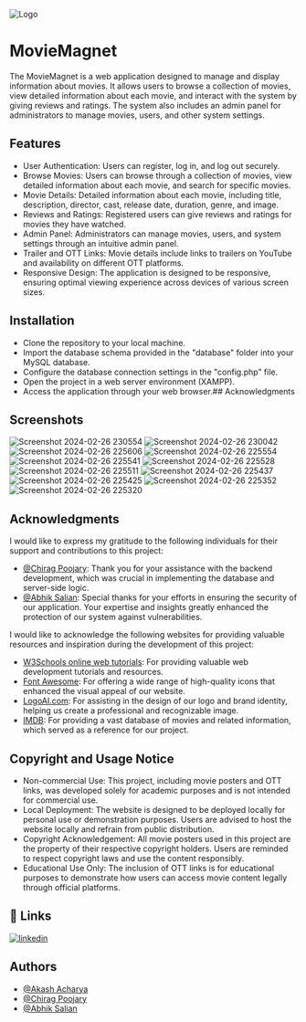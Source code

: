 
![Logo](https://github.com/AkashAcharya03/Movie-Magnet/blob/master/MovieMagnet%20Logo.png?raw=true)


# MovieMagnet

The MovieMagnet is a web application designed to manage and display information about movies. It allows users to browse a collection of movies, view detailed information about each movie, and interact with the system by giving reviews and ratings. The system also includes an admin panel for administrators to manage movies, users, and other system settings.
## Features

- User Authentication: Users can register, log in, and log out securely.
- Browse Movies: Users can browse through a collection of movies, view detailed information about each movie, and search for specific movies.
- Movie Details: Detailed information about each movie, including title, description, director, cast, release date, duration, genre, and image.
- Reviews and Ratings: Registered users can give reviews and ratings for movies they have watched.
- Admin Panel: Administrators can manage movies, users, and system settings through an intuitive admin panel.
- Trailer and OTT Links: Movie details include links to trailers on YouTube and availability on different OTT platforms.
- Responsive Design: The application is designed to be responsive, ensuring optimal viewing experience across devices of various screen sizes.
## Installation

- Clone the repository to your local machine.
- Import the database schema provided in the "database" folder into your MySQL database.
- Configure the database connection settings in the "config.php" file.
- Open the project in a web server environment (XAMPP).
- Access the application through your web browser.## Acknowledgments
## Screenshots

![Screenshot 2024-02-26 230554](https://github.com/AkashAcharya03/Movie-Magnet/assets/109788904/d9cd3b32-9798-4cc3-a69a-950627c5526c)
![Screenshot 2024-02-26 230042](https://github.com/AkashAcharya03/Movie-Magnet/assets/109788904/51c81682-bba8-4c9f-8e53-7be197d2c7a7)
![Screenshot 2024-02-26 225606](https://github.com/AkashAcharya03/Movie-Magnet/assets/109788904/d12e10bc-8842-49b1-8f15-2282263436d5)
![Screenshot 2024-02-26 225554](https://github.com/AkashAcharya03/Movie-Magnet/assets/109788904/70a28721-ff54-4f59-abe2-6a928d9874ed)
![Screenshot 2024-02-26 225541](https://github.com/AkashAcharya03/Movie-Magnet/assets/109788904/ce221a2e-4cc5-47ed-893c-9d7786168897)
![Screenshot 2024-02-26 225528](https://github.com/AkashAcharya03/Movie-Magnet/assets/109788904/b4cb49cd-faf4-445a-8f72-490e7cbf741c)
![Screenshot 2024-02-26 225511](https://github.com/AkashAcharya03/Movie-Magnet/assets/109788904/b739afe2-5a58-4a11-b3b2-c77e29f13c67)
![Screenshot 2024-02-26 225437](https://github.com/AkashAcharya03/Movie-Magnet/assets/109788904/c7fbe8d8-49ea-4c0b-926e-764108c19a58)
![Screenshot 2024-02-26 225425](https://github.com/AkashAcharya03/Movie-Magnet/assets/109788904/0f6282b7-7616-4d9b-abcf-fd843416db47)
![Screenshot 2024-02-26 225352](https://github.com/AkashAcharya03/Movie-Magnet/assets/109788904/ee09074b-6f6c-416e-a09c-f29f7c1b70ba)
![Screenshot 2024-02-26 225320](https://github.com/AkashAcharya03/Movie-Magnet/assets/109788904/877cdac7-cc25-4792-b5d0-f38892d9e29c)

## Acknowledgments

I would like to express my gratitude to the following individuals for their support and contributions to this project:

- [@Chirag Poojary](https://github.com/chiragpoojari8): Thank you for your assistance with the backend development, which was crucial in implementing the database and server-side logic.
- [@Abhik Salian](https://github.com/AbhikSalian): Special thanks for your efforts in ensuring the security of our application. Your expertise and insights greatly enhanced the protection of our system against vulnerabilities.

I would like to acknowledge the following websites for providing valuable resources and inspiration during the development of this project:

- [W3Schools online web tutorials](https://www.w3schools.com/): For providing valuable web development tutorials and resources.
- [Font Awesome](https://fontawesome.com/icons): For offering a wide range of high-quality icons that enhanced the visual appeal of our website.
- [LogoAI.com](https://www.logoai.com/): For assisting in the design of our logo and brand identity, helping us create a professional and recognizable image.
- [IMDB](https://www.imdb.com/): For providing a vast database of movies and related information, which served as a reference for our project.
## Copyright and Usage Notice

- Non-commercial Use: This project, including movie posters and OTT links, was developed solely for academic purposes and is not intended for commercial use.
- Local Deployment: The website is designed to be deployed locally for personal use or demonstration purposes. Users are advised to host the website locally and refrain from public distribution.
- Copyright Acknowledgement: All movie posters used in this project are the property of their respective copyright holders. Users are reminded to respect copyright laws and use the content responsibly.
- Educational Use Only: The inclusion of OTT links is for educational purposes to demonstrate how users can access movie content legally through official platforms.
## 🔗 Links

[![linkedin](https://img.shields.io/badge/linkedin-0A66C2?style=for-the-badge&logo=linkedin&logoColor=white)](https://www.linkedin.com/in/akashacharya03/)


## Authors

- [@Akash Acharya](https://github.com/AkashAcharya03)
- [@Chirag Poojary](https://github.com/chiragpoojari8)
- [@Abhik Salian](https://github.com/AbhikSalian)

